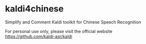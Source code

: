 # kaldi4chinese
Simplify and Comment Kaldi toolkit for Chinese Speech Recognition

For personal use only, please visit the official website https://github.com/kaldi-asr/kaldi
